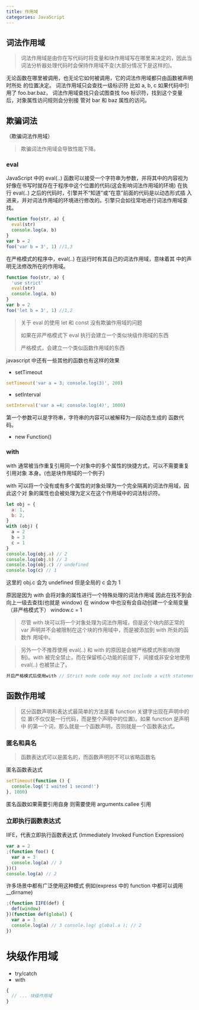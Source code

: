 ```yaml
---
title: 作用域
categories: JavaScript
---
```


## 词法作用域

> 词法作用域是由你在写代码时将变量和块作用域写在哪里来决定的，因此当词法分析器处理代码时会保持作用域不变(大部分情况下是这样的)。

无论函数在哪里被调用，也无论它如何被调用，它的词法作用域都只由函数被声明时所处 的位置决定。
词法作用域只会查找一级标识符 比如 a, b, c 如果代码中引用了 foo.bar.baz， 词法作用域查找只会试图查找 foo 标识符，找到这个变量后，对象属性访问规则会分别接 管对 bar 和 baz 属性的访问。

## 欺骗词法

（欺骗词法作用域）

> 欺骗词法作用域会导致性能下降。

### eval

JavaScript 中的 eval(..) 函数可以接受一个字符串为参数，并将其中的内容视为好像在书写时就存在于程序中这个位置的代码(这会影响词法作用域的环境)
&#x20; 在执行 eval(..) 之后的代码时，引擎并不“知道”或“在意”前面的代码是以动态形式插 入进来，并对词法作用域的环境进行修改的。引擎只会如往常地进行词法作用域查找。

```javascript
function foo(str, a) {
  eval(str)
  console.log(a, b)
}
var b = 2
foo('var b = 3', 1) //1,3
```

在严格模式的程序中，eval(..) 在运行时有其自己的词法作用域，意味着其 中的声明无法修改所在的作用域。

```javascript
function foo(str, a) {
  'use strict'
  eval(str)
  console.log(a, b)
}
var b = 2
foo('let b = 3', 1) //1,2
```

> 关于 eval 的使用 let 和 const 没有欺骗作用域的问题
>
> 如果在非严格模式下 eval 执行会建立一个类似块级作用域的东西
>
> 严格模式，会建立一个类似函数作用域的东西

javascript 中还有一些其他的函数也有这样的效果

- setTimeout

```javascript
setTimeout('var a = 3; console.log(3)', 200)
```

- setInterval

```javascript
setInterval('var a =4; console.log(4)', 1000)
```

第一个参数可以是字符串，字符串的内容可以被解释为一段动态生成的 函数代码。

- new Function()

### with

with 通常被当作重复引用同一个对象中的多个属性的快捷方式，可以不需要重复引用对象 本身。(也是块作用域的一个例子)

with 可以将一个没有或有多个属性的对象处理为一个完全隔离的词法作用域，因此这个对 象的属性也会被处理为定义在这个作用域中的词法标识符。

```javascript
let obj = {
  a: 1,
  b: 2,
}
with (obj) {
  a = 2
  b = 3
  c = 1
}
console.log(obj.a) // 2
console.log(obj.b) // 3
console.log(obj.c) // undefined
console.log(c) // 1
```

这里的 obj.c 会为 undefined 但是全局的 c 会为 1

原因是因为 with 会将对象的属性进行一个特殊处理的词法作用域 因此在找不到会向上一级去查找(也就是 window) 在 window 中也没有会自动创建一个全局变量  （非严格模式下） window.c = 1

> 尽管 with 块可以将一个对象处理为词法作用域，但是这个块内部正常的 var 声明并不会被限制在这个块的作用域中，而是被添加到 with 所处的函数作 用域中。

> 另外一个不推荐使用 eval(..) 和 with 的原因是会被严格模式所影响(限 制)。with 被完全禁止，而在保留核心功能的前提下，间接或非安全地使用 eval(..) 也被禁止了。

```javascript
开启严格模式后使用with // Strict mode code may not include a with statement
```

## 函数作用域

> 区分函数声明和表达式最简单的方法是看 function 关键字出现在声明中的位 置(不仅仅是一行代码，而是整个声明中的位置)。如果 function 是声明中 的第一个词，那么就是一个函数声明，否则就是一个函数表达式。

### 匿名和具名

> 函数表达式可以是匿名的，而函数声明则不可以省略函数名

匿名函数表达式

```javascript
setTimeout(function () {
  console.log('I waited 1 second!')
}, 1000)
```

匿名函数如果需要引用自身 则需要使用 arguments.callee 引用

### 立即执行函数表达式

IIFE，代表立即执行函数表达式 (Immediately Invoked Function Expression)

```javascript
var a = 2
;(function foo() {
  var a = 3
  console.log(a) // 3
})()
console.log(a) // 2
```

许多场景中都有广泛使用这种模式 例如(express 中的 function 中都可以调用\_\_dirname)

```js
;(function IIFE(def) {
  def(window)
})(function def(global) {
  var a = 3
  console.log(a) // 3 console.log( global.a ); // 2
})
```

# 块级作用域

- try/catch
- with

```js
{
  // ... 块级作用域
}
```

